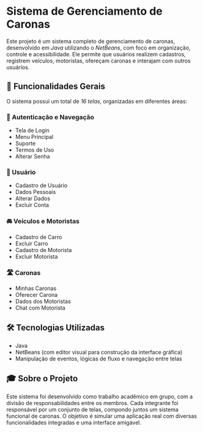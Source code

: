 # Sistema de Gerenciamento de Caronas

Este projeto é um sistema completo de gerenciamento de caronas, desenvolvido em *Java* utilizando o *NetBeans*, com foco em organização, controle e acessibilidade. Ele permite que usuários realizem cadastros, registrem veículos, motoristas, ofereçam caronas e interajam com outros usuários.

## 🚗 Funcionalidades Gerais

O sistema possui um total de *16 telas*, organizadas em diferentes áreas:

### 🔐 Autenticação e Navegação
- Tela de Login  
- Menu Principal  
- Suporte  
- Termos de Uso  
- Alterar Senha  

### 👤 Usuário
- Cadastro de Usuário  
- Dados Pessoais  
- Alterar Dados  
- Excluir Conta  

### 🚘 Veículos e Motoristas
- Cadastro de Carro  
- Excluir Carro  
- Cadastro de Motorista  
- Excluir Motorista  

### 🛣️ Caronas
- Minhas Caronas  
- Oferecer Carona  
- Dados dos Motoristas  
- Chat com Motorista  

## 🛠️ Tecnologias Utilizadas

- Java  
- NetBeans (com editor visual para construção da interface gráfica)  
- Manipulação de eventos, lógicas de fluxo e navegação entre telas

## 🎓 Sobre o Projeto

Este sistema foi desenvolvido como trabalho acadêmico em grupo, com a divisão de responsabilidades entre os membros. Cada integrante foi responsável por um conjunto de telas, compondo juntos um sistema funcional de caronas. O objetivo é simular uma aplicação real com diversas funcionalidades integradas e uma interface amigável.
